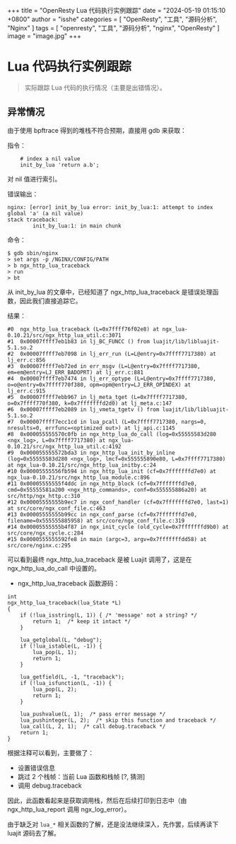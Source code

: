 +++
title = "OpenResty Lua 代码执行实例跟踪"
date = "2024-05-19 01:15:10 +0800"
author = "isshe"
categories = [ "OpenResty", "工具", "源码分析", "Nginx" ]
tags = [ "openresty", "工具", "源码分析", "nginx", "OpenResty" ]
image = "image.jpg"
+++

# Lua 代码执行实例跟踪

> 实际跟踪 Lua 代码的执行情况（主要是出错情况）。

## 异常情况

由于使用 bpftrace 得到的堆栈不符合预期，直接用 gdb 来获取：

指令：

```
    # index a nil value
    init_by_lua 'return a.b';
```

对 nil 值进行索引。

错误输出：

```
nginx: [error] init_by_lua error: init_by_lua:1: attempt to index global 'a' (a nil value)
stack traceback:
        init_by_lua:1: in main chunk
```

命令：

```
$ gdb sbin/nginx
> set args -p /NGINX/CONFIG/PATH
> b ngx_http_lua_traceback
> run
> bt
```

从 init_by_lua 的文章中，已经知道了 ngx_http_lua_traceback 是错误处理函数，因此我们直接追踪它。

结果：

```
#0  ngx_http_lua_traceback (L=0x7ffff76f02e8) at ngx_lua-0.10.21/src/ngx_http_lua_util.c:3071
#1  0x00007ffff7eb1b83 in lj_BC_FUNCC () from luajit/lib/libluajit-5.1.so.2
#2  0x00007ffff7eb7098 in lj_err_run (L=L@entry=0x7ffff7717380) at lj_err.c:856
#3  0x00007ffff7eb72ed in err_msgv (L=L@entry=0x7ffff7717380, em=em@entry=LJ_ERR_BADOPRT) at lj_err.c:881
#4  0x00007ffff7eb7474 in lj_err_optype (L=L@entry=0x7ffff7717380, o=o@entry=0x7ffff770f380, opm=opm@entry=LJ_ERR_OPINDEX) at lj_err.c:915
#5  0x00007ffff7ebb967 in lj_meta_tget (L=0x7ffff7717380, o=0x7ffff770f380, k=0x7fffffffd2d0) at lj_meta.c:147
#6  0x00007ffff7eb2089 in lj_vmeta_tgetv () from luajit/lib/libluajit-5.1.so.2
#7  0x00007ffff7ecc1cd in lua_pcall (L=0x7ffff7717380, nargs=0, nresults=0, errfunc=<optimized out>) at lj_api.c:1145
#8  0x000055555570c0fb in ngx_http_lua_do_call (log=0x55555583d280 <ngx_log>, L=0x7ffff7717380) at ngx_lua-0.10.21/src/ngx_http_lua_util.c:4192
#9  0x000055555572bda3 in ngx_http_lua_init_by_inline (log=0x55555583d280 <ngx_log>, lmcf=0x555555890e80, L=0x7ffff7717380) at ngx_lua-0.10.21/src/ngx_http_lua_initby.c:24
#10 0x00005555556fb594 in ngx_http_lua_init (cf=0x7fffffffd7e0) at ngx_lua-0.10.21/src/ngx_http_lua_module.c:896
#11 0x00005555555f4ddc in ngx_http_block (cf=0x7fffffffd7e0, cmd=0x55555581a200 <ngx_http_commands>, conf=0x555555886a20) at src/http/ngx_http.c:310
#12 0x00005555555b9ec7 in ngx_conf_handler (cf=0x7fffffffd7e0, last=1) at src/core/ngx_conf_file.c:463
#13 0x00005555555b99cc in ngx_conf_parse (cf=0x7fffffffd7e0, filename=0x555555885958) at src/core/ngx_conf_file.c:319
#14 0x00005555555b4f87 in ngx_init_cycle (old_cycle=0x7fffffffd9b0) at src/core/ngx_cycle.c:284
#15 0x0000555555592fe8 in main (argc=3, argv=0x7fffffffdd58) at src/core/nginx.c:295
```

可以看到最终 ngx_http_lua_traceback 是被 Luajit 调用了，这是在 ngx_http_lua_do_call 中设置的。

- ngx_http_lua_traceback 函数源码：

```
int
ngx_http_lua_traceback(lua_State *L)
{
    if (!lua_isstring(L, 1)) { /* 'message' not a string? */
        return 1;  /* keep it intact */
    }

    lua_getglobal(L, "debug");
    if (!lua_istable(L, -1)) {
        lua_pop(L, 1);
        return 1;
    }

    lua_getfield(L, -1, "traceback");
    if (!lua_isfunction(L, -1)) {
        lua_pop(L, 2);
        return 1;
    }

    lua_pushvalue(L, 1);  /* pass error message */
    lua_pushinteger(L, 2);  /* skip this function and traceback */
    lua_call(L, 2, 1);  /* call debug.traceback */
    return 1;
}
```

根据注释可以看到，主要做了：

- 设置错误信息
- 跳过 2 个栈帧：当前 Lua 函数和栈帧 [?, 猜测]
- 调用 debug.traceback

因此，此函数看起来是获取调用栈，然后在后续打印到日志中（由 ngx_http_lua_report 调用 ngx_log_error）。

由于缺乏对 `lua_*` 相关函数的了解，还是没法继续深入，先作罢，后续再读下 luajit 源码去了解。
